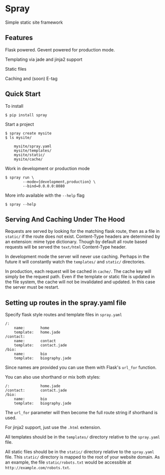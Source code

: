 Spray
=====

Simple static site framework


## Features

Flask powered. Gevent powered for production mode.

Templating via jade and jinja2 support

Static files

Caching and (soon) E-tag


## Quick Start

To install

    $ pip install spray 

Start a project
    
    $ spray create mysite
    $ ls mysite/

        mysite/spray.yaml
        mysite/templates/
        mysite/static/
        mysite/cache/

Work in development or production mode

    $ spray run \
            --mode={development,production} \
            --bind=0.0.0.0:8080

More info available with the `--help` flag

    $ spray --help


## Serving And Caching Under The Hood

Requests are served by looking for the matching flask route, then as a file in
`static/` if the route does not exist. Content-Type headers are determined by 
an extension: mime type dictionary. Though by default all route based requests
will be served the `text/html` Content-Type header.

In development mode the server will never use caching. Perhaps in the future it
will constantly watch the `templates/` and `static/` directories.

In production, each request will be cached in `cache/`. The cache key will 
simply be the request path. Even if the template or static file is updated in
the file system, the cache will not be invalidated and updated. In this case the
server must be restart.


## Setting up routes in the spray.yaml file

Specify flask style routes and template files in `spray.yaml`

    /:
        name:       home
        template:   home.jade
    /contact:
        name:       contact
        template:   contact.jade
    /bio:
        name:       bio
        template:   biography.jade

Since names are provided you can use them with Flask's `url_for` function.

You can also use shorthand or mix both styles:

    /:              home.jade
    /contact:       contact.jade
    /bio:       
        name:       bio
        template:   biography.jade

The `url_for` parameter will then become the full route string if shorthand is
used.

For jinja2 support, just use the `.html` extension.

All templates should be in the `templates/` directory relative to the 
`spray.yaml` file.

All static files should be in the `static/` directory relative to the 
`spray.yaml` file. This `static/` directory is mapped to the root of your 
website domain. As an example, the file `static/robots.txt` would be accessible
at `http://example.com/robots.txt`.


